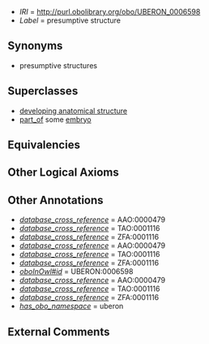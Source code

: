  * *IRI* = http://purl.obolibrary.org/obo/UBERON_0006598
 * *Label* = presumptive structure

## Synonyms

 * presumptive structures

## Superclasses

 * [developing anatomical structure](../../UBERON/23/UBERON_0005423.md)
 * [part_of](../../BFO/50/BFO_0000050.md) some [embryo](../../UBERON/22/UBERON_0000922.md)

## Equivalencies


## Other Logical Axioms


## Other Annotations

 * *[database_cross_reference](../../ef/oboInOwl#hasDbXref.md)* = AAO:0000479
 * *[database_cross_reference](../../ef/oboInOwl#hasDbXref.md)* = TAO:0001116
 * *[database_cross_reference](../../ef/oboInOwl#hasDbXref.md)* = ZFA:0001116
 * *[database_cross_reference](../../ef/oboInOwl#hasDbXref.md)* = AAO:0000479
 * *[database_cross_reference](../../ef/oboInOwl#hasDbXref.md)* = TAO:0001116
 * *[database_cross_reference](../../ef/oboInOwl#hasDbXref.md)* = ZFA:0001116
 * *[oboInOwl#id](../../id/oboInOwl#id.md)* = UBERON:0006598
 * *[database_cross_reference](../../ef/oboInOwl#hasDbXref.md)* = AAO:0000479
 * *[database_cross_reference](../../ef/oboInOwl#hasDbXref.md)* = TAO:0001116
 * *[database_cross_reference](../../ef/oboInOwl#hasDbXref.md)* = ZFA:0001116
 * *[has_obo_namespace](../../ce/oboInOwl#hasOBONamespace.md)* = uberon

## External Comments

